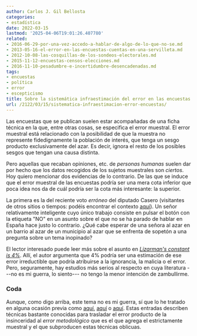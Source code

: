 ```yaml
---
author: Carlos J. Gil Bellosta
categories:
- estadística
date: 2022-03-15
lastmod: '2025-04-06T19:01:26.407780'
related:
- 2016-06-29-por-una-vez-accedo-a-hablar-de-algo-de-lo-que-no-se.md
- 2013-05-16-el-error-en-las-encuestas-cuentas-en-una-servilleta.md
- 2012-10-08-las-cosquillas-de-los-sondeos-electorales.md
- 2015-11-12-encuestas-censos-elecciones.md
- 2016-11-10-pesadumbre-e-incertidumbre-desencadenadas.md
tags:
- encuestas
- política
- error
- escepticismo
title: Sobre la sistemática infraestimación del error en las encuestas
url: /2122/03/15/sistematica-infraestimacion-error-encuestas/
---
```


Las encuestas que se publican suelen estar acompañadas de una ficha técnica en la que, entre otras cosas, se especifica el error muestral. El error muestral está relacionado con la posibilidad de que la muestra no represente fidedignamente la población de interés, que tenga un sesgo producto exclusivamente del azar. Es decir, ignora el resto de los posibles sesgos que tengan una causa distinta.

Pero aquellas que recaban opiniones, etc. de _personas humanas_ suelen dar por hecho que los datos recogidos de los sujetos muestrales son _ciertos_. Hoy quiero mencionar dos evidencias de lo contrario. De las que se induce que el error muestral de las encuestas podría ser una mera cota inferior que poca idea nos da de cuál podría ser la cota más interesante: la superior.

La primera es la del reciente voto _erróneo_ del diputado Casero (visitantes de otros sitios o tiempos: podéis encontrar el contexto [aquí](https://www.elmundo.es/cronica/2022/02/05/61fd8784fc6c83cf708b45c8.html)). Un señor relativamente inteligente cuyo único trabajo consiste en pulsar el botón con la etiqueta "NO" en un asunto sobre el que no se ha parado de hablar en España hace justo lo contrario. ¿Qué cabe esperar de una señora al azar en un barrio al azar de un municipio al azar que se enfrenta de sopetón a una pregunta sobre un tema inopinado?

El lector interesado puede leer más sobre el asunto en [_Lizarman's constant is 4%_](https://slatestarcodex.com/2013/04/12/noisy-poll-results-and-reptilian-muslim-climatologists-from-mars/).
Allí, el autor argumenta que 4% podría ser una estimación de ese error irreductible que podría atribuirse a la ignorancia, la malicia o el error. Pero, seguramente, hay estudios más serios al respecto en cuya literatura ---no es mi guerra, lo siento--- no tengo la menor intención de zambullirme.

### Coda

Aunque, como digo arriba, este tema no es mi guerra, sí que lo he tratado en alguna ocasión previa como [aquí](/2016/01/21/a-cuantos-zombis-conoces/), [aquí](/2016/01/22/analisis-estadistico-de-respuestas-ocultas-en-encuestas/) o [aquí](/2016/06/30/gestion-de-la-mendacidad-encuestoelectoral/). Estas entradas describen técnicas bastante conocidas para trasladar el error producto de la insinceridad al _error metodológico_ que es el que agrega el estrictamente muestral y el que subproducen estas técnicas oblicuas.